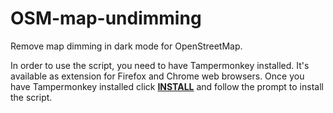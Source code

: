 # OSM-map-undimming
Remove map dimming in dark mode for OpenStreetMap.

In order to use the script, you need to have Tampermonkey installed. It's available as extension for Firefox and Chrome web browsers.
Once you have Tampermonkey installed click <b>[INSTALL](https://github.com/nikospag/OSM-map-undimming/raw/refs/heads/main/OSM-map-undimming.user.js)</b> and follow the prompt to install the script.
